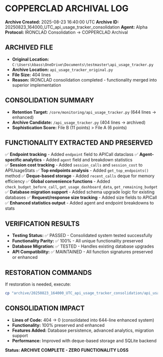 # COPPERCLAD ARCHIVAL LOG
**Archive Created:** 2025-08-23 16:40:00 UTC
**Archive ID:** 20250823_164000_UTC_api_usage_tracker_consolidation
**Agent:** Alpha
**Protocol:** IRONCLAD Consolidation → COPPERCLAD Archival

## ARCHIVED FILE
- **Original Location:** `C:\Users\kbass\OneDrive\Documents\testmaster\api_usage_tracker.py`
- **Archive Location:** `api_usage_tracker_original.py`
- **File Size:** 404 lines
- **Reason:** IRONCLAD consolidation completed - functionality merged into superior implementation

## CONSOLIDATION SUMMARY
- **Retention Target:** `/core/monitoring/api_usage_tracker.py` (644 lines → enhanced)
- **Archive Candidate:** `/api_usage_tracker.py` (404 lines → archived)
- **Sophistication Score:** File B (11 points) > File A (6 points)

## FUNCTIONALITY EXTRACTED AND PRESERVED
✅ **Endpoint tracking** - Added `endpoint` field to APICall dataclass
✅ **Agent-specific analytics** - Added `agent` field and breakdown statistics  
✅ **Session cost tracking** - Added `session_calls` and `session_cost` to APIUsageStats
✅ **Top endpoints analysis** - Added `get_top_endpoints()` method
✅ **Deque-based storage** - Added `recent_calls` deque for memory efficiency
✅ **Global convenience functions** - Added `check_budget_before_call`, `get_usage_dashboard_data`, `get_remaining_budget`
✅ **Database migration support** - Added schema upgrade logic for existing databases
✅ **Request/response size tracking** - Added size fields to APICall
✅ **Enhanced statistics output** - Added agent and endpoint breakdowns to stats

## VERIFICATION RESULTS
- **Testing Status:** ✅ PASSED - Consolidated system tested successfully
- **Functionality Parity:** ✅ 100% - All unique functionality preserved
- **Database Migration:** ✅ TESTED - Handles existing database upgrades
- **API Compatibility:** ✅ MAINTAINED - All function signatures preserved or enhanced

## RESTORATION COMMANDS
If restoration is needed, execute:
```bash
cp "archive/20250823_164000_UTC_api_usage_tracker_consolidation/api_usage_tracker_original.py" "api_usage_tracker.py"
```

## CONSOLIDATION IMPACT
- **Lines of Code:** 404 → 0 (consolidated into 644-line enhanced system)
- **Functionality:** 100% preserved and enhanced
- **Features Added:** Database persistence, advanced analytics, migration support
- **Performance:** Improved with deque-based storage and SQLite backend

**Status: ARCHIVE COMPLETE - ZERO FUNCTIONALITY LOSS**